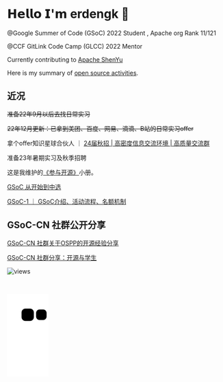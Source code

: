 # 𝗛𝗲𝗹𝗹𝗼 𝗜'𝗺 erdengk 👋

@Google Summer of Code (GSoC) 2022 Student , Apache org Rank 11/121

@CCF GitLink Code Camp (GLCC) 2022 Mentor


Currently contributing to [Apache ShenYu](https://github.com/apache/shenyu)
<!-- 
Welcome to this [community](https://bbs.gsoc.com.cn/) for beginners of open source. -->
<!-- 

Welcome to subscribe to my newsletter： [Fowever Free](https://erdengk.zhubai.love/). -->

Here is my summary of [open source activities](https://erdengk.github.io/gsoc-analyse/cn/activity/).


## 近况

~~准备22年9月以后去找日常实习~~

~~22年12月更新：已拿到美团、百度、网易、滴滴、B站的日常实习offer~~

拿个offer知识星球合伙人 ｜ [24届秋招 | 高密度信息交流环境 | 高质量交流群](https://zhuanlan.zhihu.com/p/600246510)


准备23年暑期实习及秋季招聘

这是我维护的[《参与开源》](https://erdengk.github.io/gsoc-analyse/)小册。

[GSoC 从开始到中选](http://erdengk.top/archives/gsoc-cong-kai-shi-dao-zhong-xuan)

[GSoC-1 ｜ GSoC介绍、活动流程、名额机制](http://erdengk.top/archives/gsoc-1)

## GSoC-CN 社群公开分享

<a href="https://www.bilibili.com/video/BV1E3411P7d2" target="_blank">GSoC-CN 社群关于OSPP的开源经验分享</a>

<a href="https://www.bilibili.com/video/BV19f4y1f71G" target="_blank">GSoC-CN 社群分享：开源与学生</a>
 
![views](https://komarev.com/ghpvc/?username=erdengk&color=blue)





<!-- ## Technology Stack

![Java](https://img.shields.io/badge/-Java-red?style=flat-square&logo=Java&logoColor=white)
![python](https://img.shields.io/badge/-Python-blue?style=flat-square&logo=python&logoColor=white)
![HTML5](https://img.shields.io/badge/-HTML5-%23E44D27?style=flat-square&logo=html5&logoColor=ffffff)
![CSS3](https://img.shields.io/badge/-CSS3-%231572B6?style=flat-square&logo=css3)

![Spring](https://img.shields.io/badge/-Spring-green?style=flat-square&logo=Spring&logoColor=white)
![Apache RocketMQ](https://img.shields.io/badge/-RocketMQ-important?style=flat-square&logo=Apache-RocketMQ&logoColor=white)


![MySQL](https://img.shields.io/badge/-MySQL-informational?style=flat-square&logo=mysql&logoColor=white)
![Redis](https://img.shields.io/badge/-Redis-%23F05032?style=flat-square&logo=redis&logoColor=white)

![Apache Maven](https://img.shields.io/badge/-Maven-orange?style=flat-square&logo=Apache-Maven)
![Gradle](https://img.shields.io/badge/-Gradle-green?style=flat-square&logo=Gradle)
![Docker](https://img.shields.io/badge/-Docker-black?style=flat-square&logo=docker)
![Kubernetes](https://img.shields.io/badge/-Kubernetes-%232088FF?style=flat-square&logo=Kubernetes&logoColor=ffffff)
![Helm](https://img.shields.io/badge/-Helm-%2338b2ac?style=flat-square&logo=Helm&logoColor=ffffff)


![Linux](https://img.shields.io/badge/-Linux-%23FCC624?style=flat-square&logo=linux&logoColor=%23ffffff)
![Git](https://img.shields.io/badge/-Git-%23F05032?style=flat-square&logo=git&logoColor=%23ffffff)
![GitLab](https://img.shields.io/badge/-GitLab-FCA121?style=flat-square&logo=gitlab)
![Nginx](https://img.shields.io/badge/-Nginx-%23269539?style=flat-square&logo=nginx&logoColor=ffffff)

 -->



<!-- ## 📫 Reach me
[![Github Badge](https://img.shields.io/badge/-Github-24292e?style=flat&logo=github&logoColor=white&link=)](https://github.com/erdengk) 
[![Gmail Badge](https://img.shields.io/badge/-Gmail-c14438?style=flat-square&logo=Gmail&logoColor=white&link=mailto:wanenngdek@gmail.com)](mailto:wanenngdek@gmail.com) -->


<!-- <a align="right">
<img src="https://github-readme-stats.vercel.app/api?username=erdengk&show_icons=true&theme=tokyonight" alt="my github stats" width="420"/>&nbsp;
</a> -->
<!-- 
<a align="center" href="">
<p align="center">
<img src="https://github-readme-stats.vercel.app/api?username=erdengk&show_icons=true&theme=tokyonight" alt="my github stats" width="420"/>&nbsp;
  <img src="https://github-readme-stats.vercel.app/api/top-langs/?username=erdengk&layout=compact&theme=tokyonight" alt="languages" height="165">
</p>
 -->

<br>

<!-- ![Metrics](https://metrics.lecoq.io/erdengk?template=classic&isocalendar=1&languages=1&introduction=1&stars=1&people=1&followup=1&lines=1&isocalendar.duration=half-year&languages.limit=8&languages.sections=most-used&languages.colors=github&languages.threshold=0%25&languages.indepth=false&languages.categories=markup%2C%20programming&languages.recent.categories=markup%2C%20programming&languages.recent.load=300&languages.recent.days=14&introduction.title=true&stars.limit=4&people.limit=24&people.size=28&people.types=followers%2C%20following&people.identicons=false&people.shuffle=false&followup.sections=repositories&config.timezone=Asia%2FShanghai) -->

<!-- 
![](./profile-3d-contrib/profile-gitblock.svg)


_contribution snake generated with [Platane/snk](https://github.com/Platane/snk)_


 -->

![github contribution grid snake animation](https://raw.githubusercontent.com/erdengk/erdengk/output/github-contribution-grid-snake.svg)




